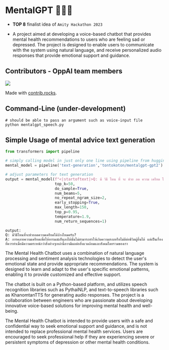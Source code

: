# MentalGPT 👩🏻‍⚕️ 
- **TOP 8** finalist idea of `Amity Hackathon 2023`
  
- A project aimed at developing a voice-based chatbot that provides mental health recommendations to users who are feeling sad or depressed. The project is designed to enable users to communicate with the system using natural language, and receive personalized audio responses that provide emotional support and guidance.

## Contributors - OppAI team members
<a href="https://github.com/pavaris-pm/mentalgpt/graphs/contributors">
  <img src="https://contrib.rocks/image?repo=pavaris-pm/mentalgpt" />
</a>

Made with [contrib.rocks](https://contrib.rocks).

## Command-Line (under-development)
 ```
# should be able to pass an argument such as voice-input file
python mentalgpt_speech.py
```
 
## Simple Usage of mental advice text generation

```python
from transformers import pipeline

# simply calling model in just only one line using pipeline from huggingface
mental_model = pipeline('text-generation','tontokoton/mentalgpt-gpt2')

# adjust parameters for text generation
output = mental_model(f"<|startoftext|>Q: มี วิธี ไหน ที่ จะ ช่วย ลด ความ เครียด ได้ บ้าง ไหม ครับ?\n\nA:  ", 
                      top_k=50, 
                      do_sample=True,
                      num_beams=5, 
                      no_repeat_ngram_size=2, 
                      early_stopping=True, 
                      max_length=150, 
                      top_p=0.95, 
                      temperature=1.9, 
                      num_return_sequences=1)
```
```
output: 
Q: มีวิธีไหนที่จะช่วยลดความเครียดได้บ้างไหมครับ?
A: การคลายความเครียดเพื่อให้อารมณ์เย็นลงได้นั้นไม่สามารถทำให้เกิดความสงบหรือไม่ดีต่อชีวิตผู้อื่นได้ แต่เป็นเรื่องที่ควรทำเมื่อมีความตระหนักว่าสิ่งต่างๆเหล่านี้อาจมีผลต่อสิ่งแวดล้อมและสังคมโดยรวมของเรา 
```

The Mental Health Chatbot uses a combination of natural language processing and sentiment analysis technologies to detect the user's emotional state and provide appropriate recommendations. The system is designed to learn and adapt to the user's specific emotional patterns, enabling it to provide customized and effective support.

The chatbot is built on a Python-based platform, and utilizes speech recognition libraries such as PythaiNLP, and text-to-speech libraries such as KhanomtanTTS for generating audio responses. The project is a collaboration between engineers who are passionate about developing innovative voice-based solutions for improving mental health and well-being.

The Mental Health Chatbot is intended to provide users with a safe and confidential way to seek emotional support and guidance, and is not intended to replace professional mental health services. Users are encouraged to seek professional help if they are experiencing severe or persistent symptoms of depression or other mental health conditions.
